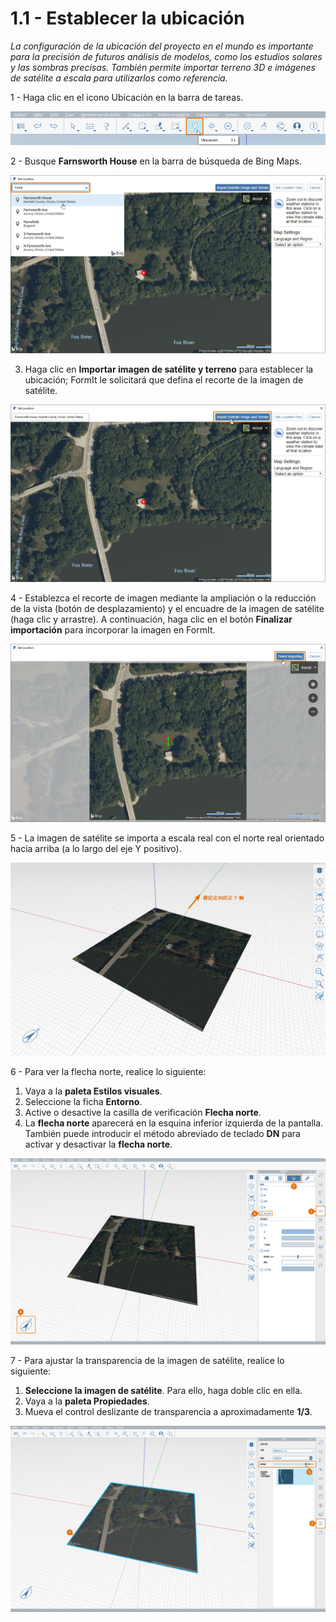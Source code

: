 # 1.1 - Establecer la ubicación

_La configuración de la ubicación del proyecto en el mundo es importante para la precisión de futuros análisis de modelos, como los estudios solares y las sombras precisas. También permite importar terreno 3D e imágenes de satélite a escala para utilizarlos como referencia._

1 - Haga clic en el icono Ubicación en la barra de tareas.

![](<../../.gitbook/assets/0 (2).png>)

2 - Busque **Farnsworth House** en la barra de búsqueda de Bing Maps.

![](<../../.gitbook/assets/1 (20).png>)

3. Haga clic en **Importar imagen de satélite y terreno** para establecer la ubicación; FormIt le solicitará que defina el recorte de la imagen de satélite.

![](<../../.gitbook/assets/2 (13).png>)

4 - Establezca el recorte de imagen mediante la ampliación o la reducción de la vista (botón de desplazamiento) y el encuadre de la imagen de satélite (haga clic y arrastre). A continuación, haga clic en el botón **Finalizar importación** para incorporar la imagen en FormIt.

![](<../../.gitbook/assets/3 (2).png>)

5 - La imagen de satélite se importa a escala real con el norte real orientado hacia arriba (a lo largo del eje Y positivo).

![](<../../.gitbook/assets/4 (14).png>)

6 - Para ver la flecha norte, realice lo siguiente:

1. Vaya a la **paleta Estilos visuales**.
2. Seleccione la ficha **Entorno**.
3. Active o desactive la casilla de verificación **Flecha norte**.
4. La **flecha norte** aparecerá en la esquina inferior izquierda de la pantalla. También puede introducir el método abreviado de teclado **DN** para activar y desactivar la **flecha norte**.

![](<../../.gitbook/assets/5 (13).png>)

7 - Para ajustar la transparencia de la imagen de satélite, realice lo siguiente:

1. **Seleccione la imagen de satélite**. Para ello, haga doble clic en ella.
2. Vaya a la **paleta Propiedades**.
3. Mueva el control deslizante de transparencia a aproximadamente **1/3**.

![](<../../.gitbook/assets/6 (2).png>)
